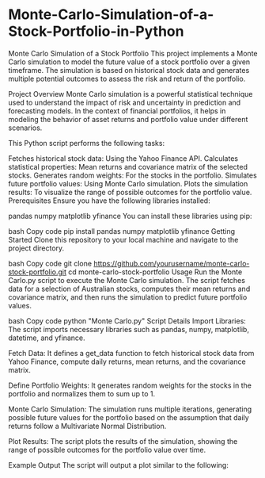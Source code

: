 # Monte-Carlo-Simulation-of-a-Stock-Portfolio-in-Python

Monte Carlo Simulation of a Stock Portfolio
This project implements a Monte Carlo simulation to model the future value of a stock portfolio over a given timeframe. The simulation is based on historical stock data and generates multiple potential outcomes to assess the risk and return of the portfolio.

Project Overview
Monte Carlo simulation is a powerful statistical technique used to understand the impact of risk and uncertainty in prediction and forecasting models. In the context of financial portfolios, it helps in modeling the behavior of asset returns and portfolio value under different scenarios.

This Python script performs the following tasks:

Fetches historical stock data: Using the Yahoo Finance API.
Calculates statistical properties: Mean returns and covariance matrix of the selected stocks.
Generates random weights: For the stocks in the portfolio.
Simulates future portfolio values: Using Monte Carlo simulation.
Plots the simulation results: To visualize the range of possible outcomes for the portfolio value.
Prerequisites
Ensure you have the following libraries installed:

pandas
numpy
matplotlib
yfinance
You can install these libraries using pip:

bash
Copy code
pip install pandas numpy matplotlib yfinance
Getting Started
Clone this repository to your local machine and navigate to the project directory.

bash
Copy code
git clone https://github.com/yourusername/monte-carlo-stock-portfolio.git
cd monte-carlo-stock-portfolio
Usage
Run the Monte Carlo.py script to execute the Monte Carlo simulation. The script fetches data for a selection of Australian stocks, computes their mean returns and covariance matrix, and then runs the simulation to predict future portfolio values.

bash
Copy code
python "Monte Carlo.py"
Script Details
Import Libraries:
The script imports necessary libraries such as pandas, numpy, matplotlib, datetime, and yfinance.

Fetch Data:
It defines a get_data function to fetch historical stock data from Yahoo Finance, compute daily returns, mean returns, and the covariance matrix.

Define Portfolio Weights:
It generates random weights for the stocks in the portfolio and normalizes them to sum up to 1.

Monte Carlo Simulation:
The simulation runs multiple iterations, generating possible future values for the portfolio based on the assumption that daily returns follow a Multivariate Normal Distribution.

Plot Results:
The script plots the results of the simulation, showing the range of possible outcomes for the portfolio value over time.

Example Output
The script will output a plot similar to the following:
